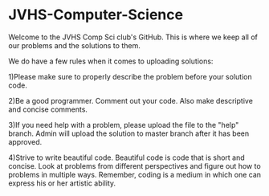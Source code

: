 # JVHS-Computer-Science
Welcome to the JVHS Comp Sci club's GitHub. This is where we keep all of our problems and the solutions to them.

We do have a few rules when it comes to uploading solutions: 

  1)Please make sure to properly describe the problem before your solution code. 
  
  2)Be a good programmer. Comment out your code. Also make descriptive and concise comments. 
  
  3)If you need help with a problem, please upload the file to the "help" branch. Admin will upload the solution to master branch after it     has been approved.
  
  4)Strive to write beautiful code. Beautiful code is code that is short and concise. Look at problems from different perspectives and           figure out how to problems in multiple ways. Remember, coding is a medium in which one can express his or her artistic ability. 
